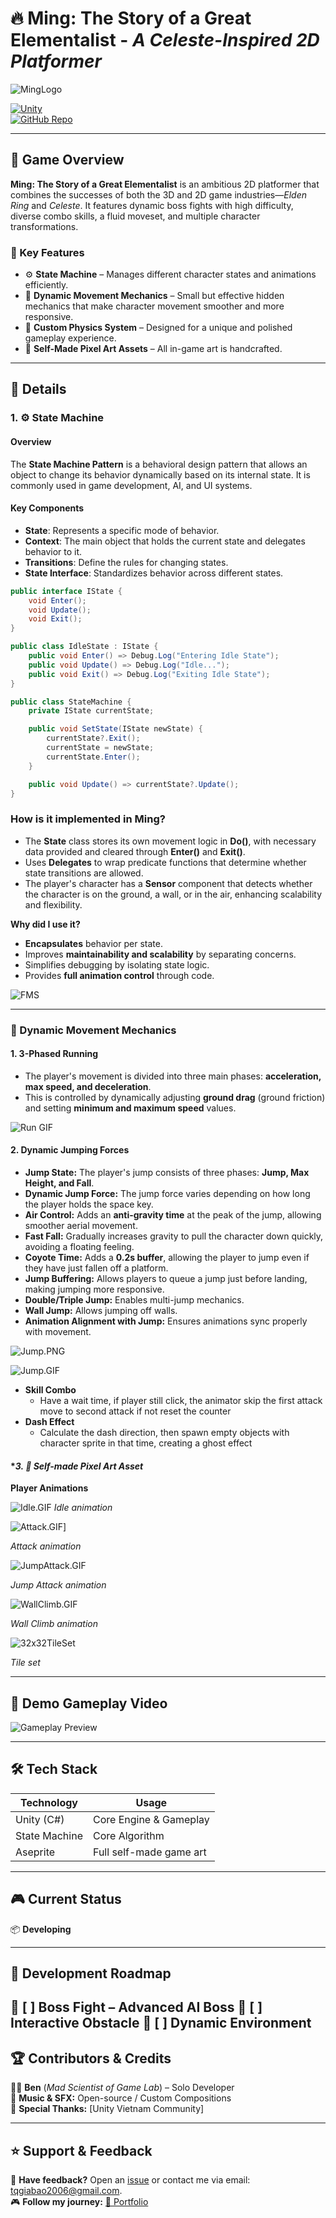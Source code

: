 # 🔥 Ming: The Story of a Great Elementalist - *A Celeste-Inspired 2D Platformer*


![MingLogo](https://github.com/tqgiabao2006/Avatar/raw/main/ReadMe/MingPoster.png)

[![Unity](https://img.shields.io/badge/Made_with-Unity-000?logo=unity&style=for-the-badge)](https://unity.com/)  
[![GitHub Repo](https://img.shields.io/badge/View_on-GitHub-blue?style=for-the-badge&logo=github)](https://github.com/tqgiabao2006/Avatar)


---

## 🚀 Game Overview  
**Ming: The Story of a Great Elementalist** is an ambitious 2D platformer that combines the successes of both the 3D and 2D game industries—*Elden Ring* and *Celeste*. It features dynamic boss fights with high difficulty, diverse combo skills, a fluid moveset, and multiple character transformations.

### 🎯 Key Features
- ⚙️ **State Machine** – Manages different character states and animations efficiently.
- 🏃 **Dynamic Movement Mechanics** – Small but effective hidden mechanics that make character movement smoother and more responsive.
- 📐 **Custom Physics System** – Designed for a unique and polished gameplay experience.
- 🎨 **Self-Made Pixel Art Assets** – All in-game art is handcrafted.

---

## 📌 Details

### **1. ⚙️ State Machine**
#### **Overview**
The **State Machine Pattern** is a behavioral design pattern that allows an object to change its behavior dynamically based on its internal state. It is commonly used in game development, AI, and UI systems.

#### **Key Components**
- **State**: Represents a specific mode of behavior.
- **Context**: The main object that holds the current state and delegates behavior to it.
- **Transitions**: Define the rules for changing states.
- **State Interface**: Standardizes behavior across different states.

```csharp
public interface IState {
    void Enter();
    void Update();
    void Exit();
}

public class IdleState : IState {
    public void Enter() => Debug.Log("Entering Idle State");
    public void Update() => Debug.Log("Idle...");
    public void Exit() => Debug.Log("Exiting Idle State");
}

public class StateMachine {
    private IState currentState;

    public void SetState(IState newState) {
        currentState?.Exit();
        currentState = newState;
        currentState.Enter();
    }

    public void Update() => currentState?.Update();
}
```

### **How is it implemented in Ming?**
- The **State** class stores its own movement logic in **Do()**, with necessary data provided and cleared through **Enter()** and **Exit()**.
- Uses **Delegates** to wrap predicate functions that determine whether state transitions are allowed.
- The player's character has a **Sensor** component that detects whether the character is on the ground, a wall, or in the air, enhancing scalability and flexibility.

**Why did I use it?**
- **Encapsulates** behavior per state.
- Improves **maintainability and scalability** by separating concerns.
- Simplifies debugging by isolating state logic.
- Provides **full animation control** through code.


![FMS](https://github.com/tqgiabao2006/Avatar/raw/main/ReadMe/FSM.gif)

---

### **🏃 Dynamic Movement Mechanics** 
#### **1. 3-Phased Running**
- The player's movement is divided into three main phases: **acceleration, max speed, and deceleration**.
- This is controlled by dynamically adjusting **ground drag** (ground friction) and setting **minimum and maximum speed** values.

![Run GIF ](https://github.com/tqgiabao2006/Avatar/raw/main/ReadMe/Movement.gif)


#### **2. Dynamic Jumping Forces**
- **Jump State:** The player's jump consists of three phases: **Jump, Max Height, and Fall**.
- **Dynamic Jump Force:** The jump force varies depending on how long the player holds the space key.
- **Air Control:** Adds an **anti-gravity time** at the peak of the jump, allowing smoother aerial movement.
- **Fast Fall:** Gradually increases gravity to pull the character down quickly, avoiding a floating feeling.
- **Coyote Time:** Adds a **0.2s buffer**, allowing the player to jump even if they have just fallen off a platform.
- **Jump Buffering:** Allows players to queue a jump just before landing, making jumping more responsive.
- **Double/Triple Jump:** Enables multi-jump mechanics.
- **Wall Jump:** Allows jumping off walls.
- **Animation Alignment with Jump:** Ensures animations sync properly with movement.


![Jump.PNG](https://github.com/tqgiabao2006/Avatar/raw/main/ReadMe/Jump.png)

![Jump.GIF](https://github.com/tqgiabao2006/Avatar/raw/main/ReadMe/Jump.gif)

- **Skill Combo**
  + Have a wait time, if player still click, the animator skip the first attack move to second attack if not reset the counter
- **Dash Effect**
  + Calculate the dash direction, then spawn empty objects with character sprite in that time, creating a ghost effect

#### **3. 🎨 **Self-made Pixel Art Asset***

**Player Animations**

![Idle.GIF](https://github.com/tqgiabao2006/Avatar/raw/main/ReadMe/Idle.gif)
*Idle animation*

![Attack.GIF](https://github.com/tqgiabao2006/Avatar/raw/main/ReadMe/Attack.gif)]

*Attack animation*

![JumpAttack.GIF](https://github.com/tqgiabao2006/Avatar/raw/main/ReadMe/JumAttack.gif)

*Jump Attack animation*

![WallClimb.GIF](https://github.com/tqgiabao2006/Avatar/raw/main/ReadMe/Wall%20Climb.gif)

*Wall Climb animation*

![32x32TileSet](https://github.com/tqgiabao2006/Avatar/raw/main/ReadMe/32x32Dirt..png)

*Tile set*


---
## 🎥 Demo Gameplay Video
![Gameplay Preview](https://github.com/tqgiabao2006/Avatar/raw/main/ReadMe/GamePlay.gif)

---

## 🛠 Tech Stack  
| **Technology**   | **Usage**  |  
|-----------------|-----------|  
| Unity (C#) | Core Engine & Gameplay |  
| State Machine | Core Algorithm |  
| Aseprite | Full self-made game art |  

---

## 🎮 Current Status  
📦 **Developing**

---

## 🚧 Development Roadmap  
🔹 **[ ] Boss Fight** – Advanced AI Boss
🔹 **[ ] Interactive Obstacle**
🔹 **[ ] Dynamic Environment**  
---

## 🏆 Contributors & Credits  
👨‍💻 **Ben** (*Mad Scientist of Game Lab*) – Solo Developer  
🎵 **Music & SFX:** Open-source / Custom Compositions  
📖 **Special Thanks:** [Unity Vietnam Community]

---

## ⭐ Support & Feedback  
💬 **Have feedback?** Open an [issue](https://github.com/tqgiabao2006/blood-vein/issues) or contact me via email: tqgiabao2006@gmail.com.  
🎮 **Follow my journey:** [🔗 Portfolio](https://your-portfolio-link.com)  

